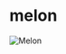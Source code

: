# melon

![Melon](https://4.downloader.disk.yandex.ru/disk/ee25dd72c66f1d8aea617050480844c3612040d699b3d0b156e1e61257a6b9a7/5995e132/fA8vSYlsTKaxUlhNmhO9q8t0E47lF72ke60-M05Z-Nm1exKeRdrSFHpv0pH75dpRGlr6s61BCEa4Gx5BNDwv2g%3D%3D?uid=0&filename=2017-08-17_17-21-23.png&disposition=inline&hash=&limit=0&content_type=image%2Fpng&fsize=355111&hid=f8d6b78400aa6bae60fc33b93775d4f5&media_type=image&tknv=v2&etag=fe16bb75e71673b7ce527b31cbbbbca9)
